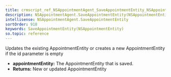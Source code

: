 ```yaml
---
title: crmscript_ref_NSAppointmentAgent_SaveAppointmentEntity_NSAppointmentEntity_p_0
description: NSAppointmentAgent.SaveAppointmentEntity(NSAppointmentEntity p_0)
intellisense: NSAppointmentAgent.SaveAppointmentEntity
sortOrder: 918
keywords: SaveAppointmentEntity(NSAppointmentEntity)
so.topic: reference
---
```



Updates the existing AppointmentEntity or creates a new AppointmentEntity if the id parameter is empty



* **appointmentEntity:** The AppointmentEntity that is saved.
* **Returns:** New or updated AppointmentEntity


